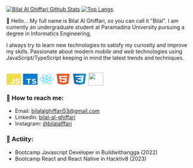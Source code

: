 [![Bilal Al Ghiffari Github Stats](https://github-readme-stats.vercel.app/api?username=Bilal-Ghiffari&count_private=true&theme=default&show_icons=true)](https://github.com/Bilal-Ghiffari)
[![Top Langs](https://github-readme-stats.vercel.app/api/top-langs/?username=Bilal-Ghiffari&layout=compact)](https://github.com/Bilal-Ghiffari)
<br>

👋 Hello... My full name is Bilal Al Ghiffari, so you can call it "Bilal". I am currently an undergraduate student at Paramadina University pursuing a degree in Informatics Engineering,

I always try to learn new technologies to satisfy my curiosity and improve my skills. Passionate about modern *mobile and web* technologies using JavaScript/TypeScript keeping in mind the latest trends and techniques.

<div style="display: inline_block"><br>
  <img align="center" alt="Rafa-Js" height="30" width="40" src="https://raw.githubusercontent.com/devicons/devicon/master/icons/javascript/javascript-plain.svg">
  <img align="center" alt="Rafa-Ts" height="30" width="40" src="https://raw.githubusercontent.com/devicons/devicon/master/icons/typescript/typescript-plain.svg">
  <img align="center" alt="Rafa-React" height="30" width="40" src="https://raw.githubusercontent.com/devicons/devicon/master/icons/react/react-original.svg">
  <img align="center" alt="Rafa-HTML" height="30" width="40" src="https://raw.githubusercontent.com/devicons/devicon/master/icons/html5/html5-original.svg">
  <img align="center" alt="Rafa-CSS" height="30" width="40" src="https://raw.githubusercontent.com/devicons/devicon/master/icons/css3/css3-original.svg">
  <img align="center" src="https://skillicons.dev/icons?i=nextjs,nodejs" width="40" height="35">
</div>


### 🚀 How to reach me:
- Email: [bilalalghiffari53@gmail.com](bilalalghiffari53@gmail.com)
- LinkedIn: [bilal-al-ghiffari](https://www.linkedin.com/in/bilal-al-ghiffari/)
- Instagram: [@bilalalffari](https://www.instagram.com/bilalalffari/)

### 🚀 Actiity:
- Bootcamp Javascript Developer in Buildwithangga (2022)
- Bootcamp React and React Native in Hacktiv8 (2023)
